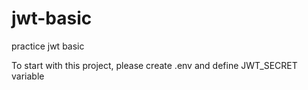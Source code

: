 # jwt-basic
practice jwt basic 

To start with this project, please create .env and define JWT_SECRET variable
